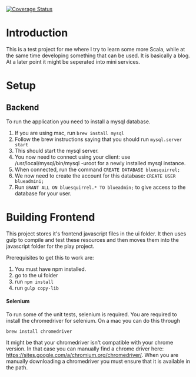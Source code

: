 [![Coverage Status](https://coveralls.io/repos/github/ruffythepirate/blue-squirrel/badge.svg?branch=master)](https://coveralls.io/github/ruffythepirate/blue-squirrel?branch=master)

# Introduction

This is a test project for me where I try to learn some more Scala, while at the same time developing something that can be used. It is basically a blog. At a later point it might be seperated into mini services.

# Setup

## Backend

To run the application you need to install a mysql database.

1. If you are using mac, run `brew install mysql`
2. Follow the brew instructions saying that you should run `mysql.server start`
3. This should start the mysql server.
4. You now need to connect using your client: use /usr/local/mysql/bin/mysql -uroot  for a newly installed mysql instance.
5. When connected, run the command `CREATE DATABASE bluesquirrel;`
6. We now need to create the account for this database: `CREATE USER blueadmini;`
7. Run `GRANT ALL ON bluesquirrel.* TO blueadmin;` to give access to the database for your user.

# Building Frontend

This project stores it's frontend javascript files in the ui folder. It then uses gulp to compile and test these resources and then moves them into the javascript folder for the play project.

Prerequisites to get this to work are:

1. You must have npm installed.
2. go to the ui folder
3. run `npm install`
4. run `gulp copy-lib`


#### Selenium
To run some of the unit tests, selenium is required. You are required to install the chromedriver for selenium. On a mac you can do this through 

    brew install chromedriver

It might be that your chromedriver isn't compatible with your chrome version. In that case you can manually find a chrome driver here: https://sites.google.com/a/chromium.org/chromedriver/.
When you are manually downloading a chromedriver you must ensure that it is available in the path.



